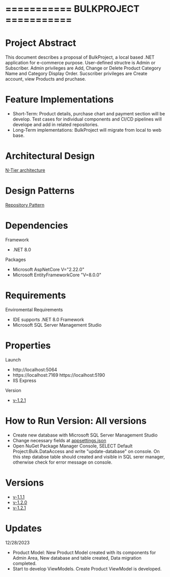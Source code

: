 # =========== BULKPROJECT ===========

# Project Abstract
 This document describes a proposal of BulkProject, a local based .NET application for e-commerce purpose. User-defined structre is Admin or Subscriber. Admin 
 privileges are Add, Change or Delete Product Category Name and Category Display Order. Sucscriber privileges are Create account, view Products and pruchase. 

# Feature Implementations

 - Short-Term: Product details, purchase chart and payment section will be develop. Test cases for individual components and CI/CD pipelines will    develope and add in related repositories.
 - Long-Term implementations: BulkProject will migrate from local to web base.
  

# Architectural Design 

<a href="https://learn.microsoft.com/en-us/azure/architecture/guide/architecture-styles/n-tier" target="_blank">N-Tier architecture</a>

# Design Patterns

<a href="https://learn.microsoft.com/en-us/aspnet/mvc/overview/older-versions/getting-started-with-ef-5-using-mvc-4/implementing-the-repository-and-unit-of-work-patterns-in-an-asp-net-mvc-application#the-repository-and-unit-of-work-patterns" target="_blank">Repository Pattern</a>

# Dependencies

 Framework
  - .NET 8.0
 
 Packages
  - Microsoft AspNetCore V="2.22.0"
  - Microsoft EntityFrameworkCore "V=8.0.0"

# Requirements

 Enviromental Requirements
   - IDE supports .NET 8.0 Framework
   - Microsoft SQL Server Management Studio
  
 # Properties
    
 Launch
   - http://localhost:5064
   - https://localhost:7169 https://localhost:5190
   - IIS Express


 Version
 - <a href="https://github.com/GirayTurker/BulkMVCProject/tree/v-1.2.1" target="_blank">v-1.2.1</a>

 # How to Run Version: All versions

  - Create new database with Microsoft SQL Server Management Studio
  - Change necessary fields at <a href="https://github.com/GirayTurker/BulkMVCProject/blob/master/BulkProject/appsettings.json" target="_blank">appsettings.json</a>
  - Open NuGet Package Manager Console, SELECT Default Project:Bulk.DataAccess and write "update-database" on console. On this step databse table should created and      visible in SQL serer manager, otherwise check for error message on console.
 
# Versions

-  <a href="https://github.com/GirayTurker/BulkMVCProject/tree/v-1.1.0" target="_blank">v-1.1.1</a>
-  <a href="https://github.com/GirayTurker/BulkMVCProject/tree/v-1.2.0" target="_blank">v-1.2.0</a>
-  <a href="https://github.com/GirayTurker/BulkMVCProject/tree/v-1.2.1" target="_blank">v-1.2.1</a>

# Updates

12/28/2023
- Product Model: New Product Model created with its components for Admin Area, New database and table created, Data migration completed.
- Start to develop ViewModels. Create Product ViewModel is developed.
